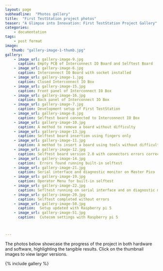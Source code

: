 ```yaml
---
layout: page
subheadline:  "Photos gallery"
title:  "First TestStation project photos"
teaser: "A Glimpse into Innovation: First TestStation Project Gallery"
categories:
    - documentation
tags:
    - post format
image:
   thumb: "gallery-image-1-thumb.jpg"
gallery:
    - image_url: gallery-image-9.jpg
      caption: Empty PCB of Interconnect IO Board and Selftest Board
    - image_url: gallery-image-6.jpg
      caption: Interconnect IO Board with socket installed
    - image_url: gallery-image-1.jpg
      caption: Closed Interconnect IO Box
    - image_url: gallery-image-15.jpg
      caption: Front panel of Interconnect IO Box
    - image_url: gallery-image-16.jpg
      caption: Back panel of Interconnect IO Box
    - image_url: gallery-image-7.jpg
      caption: Development setup of First TestStation
    - image_url: gallery-image-8.jpg
      caption: Selftest board connected to Interconnect IO Box
    - image_url: gallery-image-10.jpg
      caption: A method to remove a board without difficulty
    - image_url: gallery-image-13.jpg
      caption: Selftest board insertion using fingers only
    - image_url: gallery-image-11.jpg
      caption: A method to insert a board using tools without difficulty.
    - image_url: gallery-image-12.jpg
      caption: Selftest board version 2.0 with connectors errors corrected
    - image_url: gallery-image-14.jpg
      caption:  Errors found running built-in selftest
    - image_url: gallery-image-21.jpg
      caption: Serial interface and diagnostic monitor on Master Pico
    - image_url: gallery-image-19.jpg
      caption: Operator Menu for built-in selftest
    - image_url: gallery-image-22.jpg
      caption: Sefltest running on serial interface and on diagnostic monitor
    - image_url: gallery-image-20.jpg
      caption: Selftest completed without errors
    - image_url: gallery-image-50.jpg
      caption:  Setup updated with Raspberry pi 5
    - image_url: gallery-image-51.jpg
      caption:  Cutecom settings with Raspberry pi 5



---
```


The photos below showcase the progress of the project in both hardware and software, highlighting the tangible results. Click on the thumbnail images to view larger versions.


{% include gallery %}





